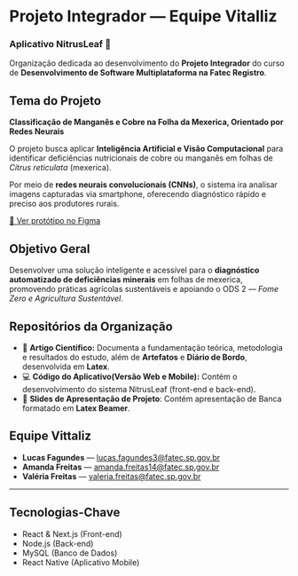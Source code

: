 ﻿# Projeto Integrador — Equipe Vitalliz

### Aplicativo **NitrusLeaf** 🍊

Organização dedicada ao desenvolvimento do **Projeto Integrador** do curso de **Desenvolvimento de Software Multiplataforma na Fatec Registro**.


## Tema do Projeto

**Classificação de Manganês e Cobre na Folha da Mexerica, Orientado por Redes Neurais**

O projeto busca aplicar **Inteligência Artificial e Visão Computacional** para identificar deficiências nutricionais de cobre ou manganês em folhas de *Citrus reticulata* (mexerica).

Por meio de **redes neurais convolucionais (CNNs)**, o sistema ira analisar imagens capturadas via smartphone, oferecendo diagnóstico rápido e preciso aos produtores rurais.

<a href="https://www.figma.com/design/h4FxP4RUkTpUFrHNeXchgI/NitrusLeaf-UI?node-id=1-28063&t=sACa9mW4EY50fagU-1" target="_blank">🎨 Ver protótipo no Figma</a>


## Objetivo Geral

Desenvolver uma solução inteligente e acessível para o **diagnóstico automatizado de deficiências minerais** em folhas de mexerica, promovendo práticas agrícolas sustentáveis e apoiando o ODS 2 — *Fome Zero e Agricultura Sustentável*.



## Repositórios da Organização

- 📘 **Artigo Científico:** Documenta a fundamentação teórica, metodologia e resultados do estudo, além de **Artefatos** e **Diário de Bordo**, desenvolvida em **Latex**.
- 💻 **Código do Aplicativo(Versão Web e Mobile):** Contém o desenvolvimento do sistema NitrusLeaf (front-end e back-end).
- 🎨 **Slides de Apresentação de Projeto**: Contém apresentação de Banca formatado em **Latex Beamer**.



##  Equipe Vittaliz

- **Lucas Fagundes** — [lucas.fagundes3@fatec.sp.gov.br](mailto:lucas.fagundes3@fatec.sp.gov.br)
- **Amanda Freitas** — [amanda.freitas14@fatec.sp.gov.br](mailto:amanda.freitas14@fatec.sp.gov.br)
- **Valéria Freitas** — [valeria.freitas@fatec.sp.gov.br](mailto:valeria.freitas@fatec.sp.gov.br)

---

##  Tecnologias-Chave

- React & Next.js (Front-end)
- Node.js (Back-end)
- MySQL (Banco de Dados)
- React Native (Aplicativo Mobile)




